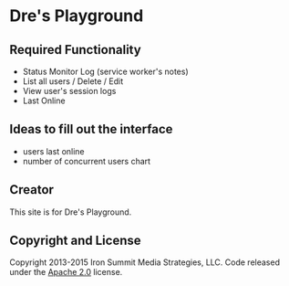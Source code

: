 # Dre's Playground

## Required Functionality

* Status Monitor Log (service worker's notes)
* List all users / Delete / Edit
* View user's session logs
* Last Online

## Ideas to fill out the interface

* users last online
* number of concurrent users chart

## Creator

This site is for Dre's Playground.

## Copyright and License

Copyright 2013-2015 Iron Summit Media Strategies, LLC. Code released under the [Apache 2.0](https://github.com/IronSummitMedia/startbootstrap-sb-admin-2/blob/gh-pages/LICENSE) license.
